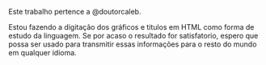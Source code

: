 Este trabalho pertence a @doutorcaleb. 

Estou fazendo a digitação dos gráficos e titulos em HTML como forma de estudo da linguagem. Se por acaso o resultado for satisfatorio, espero que possa ser usado para transmitir essas informações para o resto do mundo em qualquer idioma.
